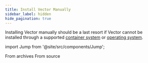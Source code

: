 ```yaml
---
title: Install Vector Manually
sidebar_label: hidden
hide_pagination: true
---
```


Installing Vector manually should be a last resort if Vector cannot be
installed through a supported [container system][docs.containers] or [operating 
system][docs.operating_systems].

import Jump from '@site/src/components/Jump';

<Jump to="/docs/setup/installation/manual/from-archives">From archives</Jump>
<Jump to="/docs/setup/installation/manual/from-source">From source</Jump>


[docs.containers]: /docs/setup/installation/containers
[docs.operating_systems]: /docs/setup/installation/operating-systems
